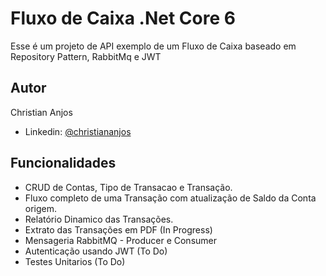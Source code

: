 
# Fluxo de Caixa .Net Core 6

Esse é um projeto de API exemplo de um Fluxo de Caixa baseado em Repository Pattern, RabbitMq e JWT


## Autor
Christian Anjos
- Linkedin: [@christiananjos](https://www.linkedin.com/in/christian-douglasdev)


## Funcionalidades

- CRUD de Contas, Tipo de Transacao e Transação.
- Fluxo completo de uma Transação com atualização de Saldo da Conta origem.
- Relatório Dinamico das Transações.
- Extrato das Transações em PDF (In Progress)
- Mensageria RabbitMQ - Producer e Consumer
- Autenticação usando JWT (To Do)
- Testes Unitarios (To Do)

